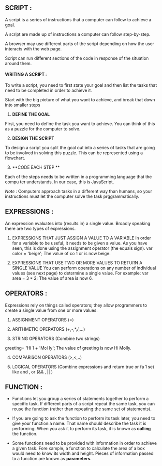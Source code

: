 
## SCRIPT :
A script is a series of instructions that a
computer can follow to achieve a goal. 

A script are made up of instructions a computer can follow step-by-step.

A browser may use different parts of the script depending on how the user interacts with the web page.

Script can run different sections of the code in response of the situation around them.
 

 #### WRITING A SCRIPT :

 To write a script, you need to first
state your goal and then list the
tasks that need to be completed in
order to achieve it.  

Start with the big picture of what
you want to achieve, and break
that down into smaller steps

1. **DEFINE THE GOAL**

First, you need to define the task you want to
achieve. You can think of this as a puzzle for the
computer to solve. 

2. **DESIGN THE SCRIPT**

To design a script you split the goal out into a series
of tasks that are going to be involved in solving this
puzzle. This can be represented using a flowchart.

3. **CODE EACH STEP **

Each of the steps needs to be written in a
programming language that the compu ter
understands. In our case, this is JavaScript. 

*Note*  : Computers approach tasks in a different way than
humans, so your instructions must let the computer
solve the task prggrammatically. 

## EXPRESSIONS :

An expression evaluates into (results in) a single value. Broadly speaking
there are two types of expressions. 

1. EXPRESSIONS THAT JUST ASSIGN A
VALUE TO A VARIABLE
In order for a variable to be useful, it needs to be
given a value. As you have seen, this is done using
the assignment operator (the equals sign).
var color = 'beige';
The value of co 1 or is now beige. 

2. EXPRESSIONS THAT USE TWO OR
MORE VALUES TO RETURN A
SINGLE VALUE
You can perform operations on any number of
individual values (see next page) to determine a
single value. For example:
var area = 3 * 2;
The value of area is now 6. 

##  OPERATORS :
Expressions rely on things called operators; they allow programmers to
create a single value from one or more values. 

1. ASSIGNMENT OPERATORS (=)

2. ARITHMETIC OPERATORS (+,-,*,/,...)

3. STRING OPERATORS (Combine two strings)

greeting= 'Hi 1 + 'Mol ly';
The value of greeting is now Hi Molly. 

4. COMPARISON OPERATORS (>,<,..)


5. LOGICAL OPERATORS (Combine expressions and return true or fa 1 se)
like and , or (&& , || )

## FUNCTION :

* Functions let you group a series of statements together to perform a
specific task. If different parts of a script repeat the same task, you can
reuse the function (rather than repeating the same set of statements). 


* If you are going to ask the function to perform its task later, you need to give your function a name. That name should describe the task it is performing. When you ask it to perform its task, it is known as **calling** the function. 


* Some functions need to be provided with information in order to achieve a given task. Fore xample, a function to calculate the area of a box would need to know its width and height. Pieces of information passed to a function are known as **parameters**.